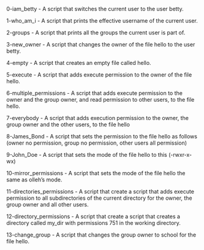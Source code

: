 0-iam_betty	 - A script that switches the current user to the user betty.

1-who_am_i	 - A script that prints the effective username of the current user.


2-groups 	 - A script that prints all the groups the current user is part of.


3-new_owner	 - A script that changes the owner of the file hello to the user betty.


4-empty 	 - A script that creates an empty file called hello.


5-execute 	 - A script that adds execute permission to the owner of the file hello.


6-multiple_permissions - A script that adds execute permission to the owner and the group owner, and read permission to other users,			       to the file hello.

7-everybody 	 - A script that adds execution permission to the owner, the group owner and the other users, to the file hello


8-James_Bond 	 -  A script that sets the permission to the file hello as follows (owner no permission, group no permission, other			  users all permission)

9-John_Doe 	 - A script that sets the mode of the file hello to this (-rwxr-x-wx)


10-mirror_permissions - A script that sets the mode of the file hello the same as olleh’s mode.


11-directories_permissions - A script that create a script that adds execute permission to all subdirectories of the current directory				   for the owner, the group owner and all other users.

12-directory_permissions - A script that create a script that creates a directory called my_dir with permissions 751 in the working				 directory.

13-change_group 	 - A script that changes the group owner to school for the file hello.

































